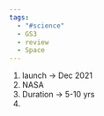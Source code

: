 ```yaml
---
tags:
  - "#science"
  - GS3
  - review
  - Space
---
```

1. launch -> Dec 2021
2. NASA
3. Duration -> 5-10 yrs
4. 